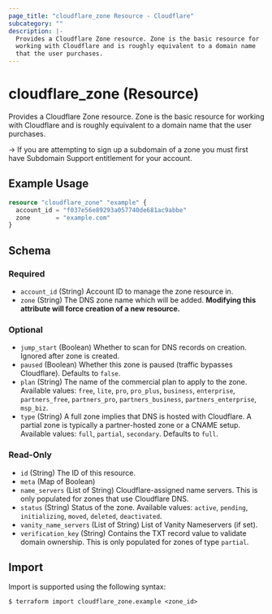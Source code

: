 ```yaml
---
page_title: "cloudflare_zone Resource - Cloudflare"
subcategory: ""
description: |-
  Provides a Cloudflare Zone resource. Zone is the basic resource for
  working with Cloudflare and is roughly equivalent to a domain name
  that the user purchases.
---
```


# cloudflare_zone (Resource)

Provides a Cloudflare Zone resource. Zone is the basic resource for
working with Cloudflare and is roughly equivalent to a domain name
that the user purchases.

-> If you are attempting to sign up a subdomain of a zone you must first have Subdomain Support entitlement for your account.

## Example Usage

```terraform
resource "cloudflare_zone" "example" {
  account_id = "f037e56e89293a057740de681ac9abbe"
  zone       = "example.com"
}
```
<!-- schema generated by tfplugindocs -->
## Schema

### Required

- `account_id` (String) Account ID to manage the zone resource in.
- `zone` (String) The DNS zone name which will be added. **Modifying this attribute will force creation of a new resource.**

### Optional

- `jump_start` (Boolean) Whether to scan for DNS records on creation. Ignored after zone is created.
- `paused` (Boolean) Whether this zone is paused (traffic bypasses Cloudflare). Defaults to `false`.
- `plan` (String) The name of the commercial plan to apply to the zone. Available values: `free`, `lite`, `pro`, `pro_plus`, `business`, `enterprise`, `partners_free`, `partners_pro`, `partners_business`, `partners_enterprise`, `msp_biz`.
- `type` (String) A full zone implies that DNS is hosted with Cloudflare. A partial zone is typically a partner-hosted zone or a CNAME setup. Available values: `full`, `partial`, `secondary`. Defaults to `full`.

### Read-Only

- `id` (String) The ID of this resource.
- `meta` (Map of Boolean)
- `name_servers` (List of String) Cloudflare-assigned name servers. This is only populated for zones that use Cloudflare DNS.
- `status` (String) Status of the zone. Available values: `active`, `pending`, `initializing`, `moved`, `deleted`, `deactivated`.
- `vanity_name_servers` (List of String) List of Vanity Nameservers (if set).
- `verification_key` (String) Contains the TXT record value to validate domain ownership. This is only populated for zones of type `partial`.

## Import

Import is supported using the following syntax:

```shell
$ terraform import cloudflare_zone.example <zone_id>
```
